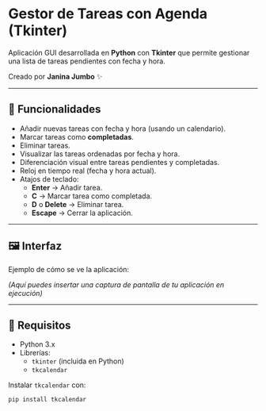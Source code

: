 # Gestor de Tareas con Agenda (Tkinter)

Aplicación GUI desarrollada en **Python** con **Tkinter** que permite gestionar una lista de tareas pendientes con fecha y hora.  

Creado por **Janina Jumbo** ✨  

---

## 🎯 Funcionalidades

- Añadir nuevas tareas con fecha y hora (usando un calendario).
- Marcar tareas como **completadas**.
- Eliminar tareas.
- Visualizar las tareas ordenadas por fecha y hora.
- Diferenciación visual entre tareas pendientes y completadas.
- Reloj en tiempo real (fecha y hora actual).
- Atajos de teclado:
  - **Enter** → Añadir tarea.  
  - **C** → Marcar tarea como completada.  
  - **D** o **Delete** → Eliminar tarea.  
  - **Escape** → Cerrar la aplicación.  

---

## 🖼️ Interfaz

Ejemplo de cómo se ve la aplicación:  

_(Aquí puedes insertar una captura de pantalla de tu aplicación en ejecución)_  

---

## 🚀 Requisitos

- Python 3.x
- Librerías:
  - `tkinter` (incluida en Python)
  - `tkcalendar`

Instalar `tkcalendar` con:

```bash
pip install tkcalendar

